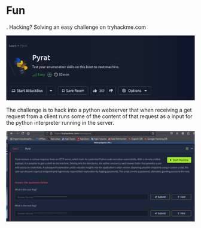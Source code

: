 # Fun
. Hacking? Solving an easy challenge on tryhackme.com

![test](images/1.png)

The challenge is to hack into a python webserver that when receiving a get request from a client runs some of the content of that request as a input for the python interpreter running in the server.

![test](images/2.png)
